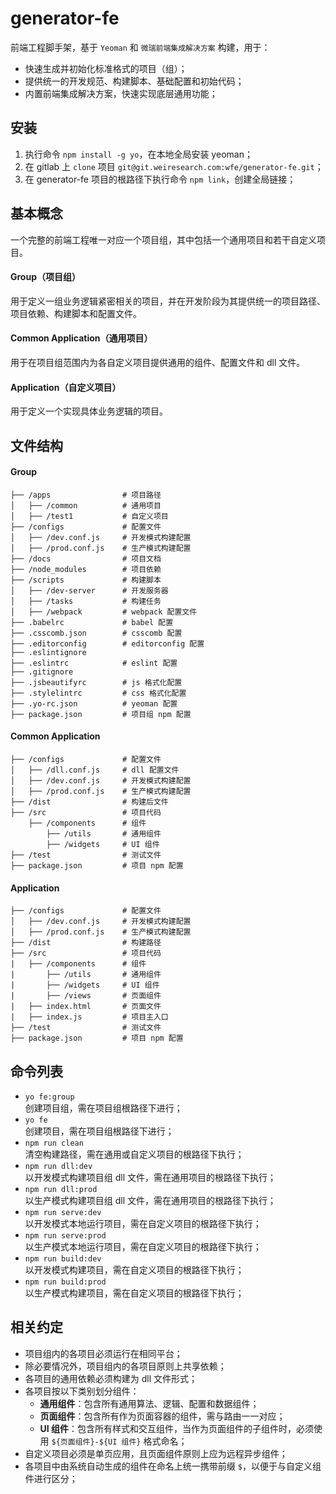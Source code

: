 # generator-fe
前端工程脚手架，基于 `Yeoman` 和 `微瑞前端集成解决方案` 构建，用于：
* 快速生成并初始化标准格式的项目（组）；
* 提供统一的开发规范、构建脚本、基础配置和初始代码；
* 内置前端集成解决方案，快速实现底层通用功能；

## 安装
1. 执行命令 `npm install -g yo`，在本地全局安装 yeoman；
2. 在 gitlab 上 `clone` 项目 `git@git.weiresearch.com:wfe/generator-fe.git`；
3. 在 generator-fe 项目的根路径下执行命令 `npm link`，创建全局链接；

## 基本概念
一个完整的前端工程唯一对应一个项目组，其中包括一个通用项目和若干自定义项目。

#### Group（项目组）
用于定义一组业务逻辑紧密相关的项目，并在开发阶段为其提供统一的项目路径、项目依赖、构建脚本和配置文件。

#### Common Application（通用项目）
用于在项目组范围内为各自定义项目提供通用的组件、配置文件和 dll 文件。

#### Application（自定义项目）
用于定义一个实现具体业务逻辑的项目。

## 文件结构
#### Group
```
├── /apps                # 项目路径
│   ├── /common          # 通用项目
│   ├── /test1           # 自定义项目
├── /configs             # 配置文件
│   ├── /dev.conf.js     # 开发模式构建配置
│   ├── /prod.conf.js    # 生产模式构建配置
├── /docs                # 项目文档
├── /node_modules        # 项目依赖
├── /scripts             # 构建脚本
│   ├── /dev-server      # 开发服务器
│   ├── /tasks           # 构建任务
│   ├── /webpack         # webpack 配置文件
├── .babelrc             # babel 配置
├── .csscomb.json        # csscomb 配置
├── .editorconfig        # editorconfig 配置
├── .eslintignore
├── .eslintrc            # eslint 配置
├── .gitignore
├── .jsbeautifyrc        # js 格式化配置
├── .stylelintrc         # css 格式化配置
├── .yo-rc.json          # yeoman 配置
├── package.json         # 项目组 npm 配置
```

#### Common Application
```
├── /configs             # 配置文件
│   ├── /dll.conf.js     # dll 配置文件
│   ├── /dev.conf.js     # 开发模式构建配置
│   ├── /prod.conf.js    # 生产模式构建配置
├── /dist                # 构建后文件
├── /src                 # 项目代码
    ├── /components      # 组件
        ├── /utils       # 通用组件
        ├── /widgets     # UI 组件
├── /test                # 测试文件
├── package.json         # 项目 npm 配置
```

#### Application
```
├── /configs             # 配置文件
│   ├── /dev.conf.js     # 开发模式构建配置
│   ├── /prod.conf.js    # 生产模式构建配置
├── /dist                # 构建路径
├── /src                 # 项目代码
|   ├── /components      # 组件
|       ├── /utils       # 通用组件
|       ├── /widgets     # UI 组件
|       ├── /views       # 页面组件
|   ├── index.html       # 页面文件
|   ├── index.js         # 项目主入口
├── /test                # 测试文件
├── package.json         # 项目 npm 配置
```

## 命令列表
* `yo fe:group`  
  创建项目组，需在项目组根路径下进行；
* `yo fe`  
  创建项目，需在项目组根路径下进行；
* `npm run clean`  
  清空构建路径，需在通用或自定义项目的根路径下执行；
* `npm run dll:dev`  
  以开发模式构建项目组 dll 文件，需在通用项目的根路径下执行；
* `npm run dll:prod`  
  以生产模式构建项目组 dll 文件，需在通用项目的根路径下执行；
* `npm run serve:dev`  
  以开发模式本地运行项目，需在自定义项目的根路径下执行；
* `npm run serve:prod`  
  以生产模式本地运行项目，需在自定义项目的根路径下执行；
* `npm run build:dev`  
  以开发模式构建项目，需在自定义项目的根路径下执行；
* `npm run build:prod`  
  以生产模式构建项目，需在自定义项目的根路径下执行；

## 相关约定
* 项目组内的各项目必须运行在相同平台；
* 除必要情况外，项目组内的各项目原则上共享依赖；
* 各项目的通用依赖必须构建为 dll 文件形式；
* 各项目按以下类别划分组件：
  * **通用组件**：包含所有通用算法、逻辑、配置和数据组件；
  * **页面组件**：包含所有作为页面容器的组件，需与路由一一对应；
  * **UI 组件**：包含所有样式和交互组件，当作为页面组件的子组件时，必须使用 `${页面组件}-${UI 组件}` 格式命名；
* 自定义项目必须是单页应用，且页面组件原则上应为远程异步组件；
* 各项目中由系统自动生成的组件在命名上统一携带前缀 `$`，以便于与自定义组件进行区分；
